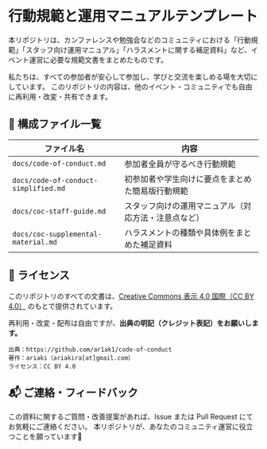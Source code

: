 # 行動規範と運用マニュアルテンプレート

本リポジトリは、カンファレンスや勉強会などのコミュニティにおける「行動規範」「スタッフ向け運用マニュアル」「ハラスメントに関する補足資料」など、イベント運営に必要な規範文書をまとめたものです。

私たちは、すべての参加者が安心して参加し、学びと交流を楽しめる場を大切にしています。
このリポジトリの内容は、他のイベント・コミュニティでも自由に再利用・改変・共有できます。

## 📘 構成ファイル一覧

| ファイル名 | 内容 |
|------------|------|
| `docs/code-of-conduct.md` | 参加者全員が守るべき行動規範 |
| `docs/code-of-conduct-simplified.md` | 初参加者や学生向けに要点をまとめた簡易版行動規範 |
| `docs/coc-staff-guide.md` | スタッフ向けの運用マニュアル（対応方法・注意点など） |
| `docs/coc-supplemental-material.md` | ハラスメントの種類や具体例をまとめた補足資料 |

## 📄 ライセンス

このリポジトリのすべての文書は、[Creative Commons 表示 4.0 国際（CC BY 4.0）](https://creativecommons.org/licenses/by/4.0/deed.ja) のもとで提供されています。

再利用・改変・配布は自由ですが、**出典の明記（クレジット表記）をお願いします。**

```
出典：https://github.com/ar1ak1/code-of-conduct
著作：ariaki（ariakira[at]gmail.com）
ライセンス：CC BY 4.0
```

## 📬 ご連絡・フィードバック

この資料に関するご質問・改善提案があれば、Issue または Pull Request にてお気軽にご連絡ください。
本リポジトリが、あなたのコミュニティ運営に役立つことを願っています🌱
